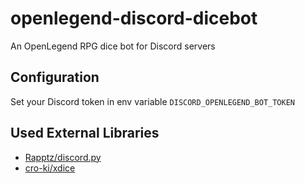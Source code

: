 # openlegend-discord-dicebot
An OpenLegend RPG dice bot for Discord servers 

## Configuration

Set your Discord token in env variable ```DISCORD_OPENLEGEND_BOT_TOKEN```

## Used External Libraries 

- [Rapptz/discord.py](https://github.com/Rapptz/discord.py)
- [cro-ki/xdice](https://github.com/cro-ki/xdice)
